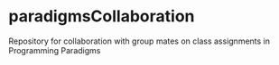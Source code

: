 # paradigmsCollaboration
Repository for collaboration with group mates on class assignments in Programming Paradigms
